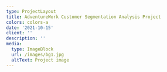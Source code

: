 ```yaml
---
type: ProjectLayout
title: AdventureWork Customer Segmentation Analysis Project
colors: colors-a
date: '2021-10-15'
client: ''
description: ''
media:
  type: ImageBlock
  url: /images/bg1.jpg
  altText: Project image
---
```

